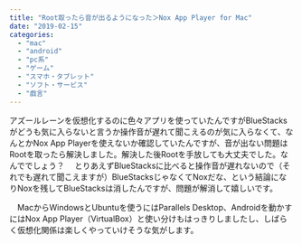 ```yaml
---
title: "Root取ったら音が出るようになった＞Nox App Player for Mac"
date: "2019-02-15"
categories: 
  - "mac"
  - "android"
  - "pc系"
  - "ゲーム"
  - "スマホ・タブレット"
  - "ソフト・サービス"
  - "戯言"
---
```


アズールレーンを仮想化するのに色々アプリを使っていたんですがBlueStacksがどうも気に入らないと言うか操作音が遅れて聞こえるのが気に入らなくて、なんとかNox App Playerを使えないか確認していたんですが、音が出ない問題はRootを取ったら解決しました。解決した後Rootを手放しても大丈夫でした。なんででしょう？ 　とりあえずBlueStacksに比べると操作音が遅れないので（それでも遅れて聞こえますが）BlueStacksじゃなくてNoxだな、という結論になりNoxを残してBlueStacksは消したんですが、問題が解消して嬉しいです。

　MacからWindowsとUbuntuを使うにはParallels Desktop、Androidを動かすにはNox App Player（VirtualBox）と使い分けもはっきりしましたし、しばらく仮想化関係は楽しくやっていけそうな気がします。
